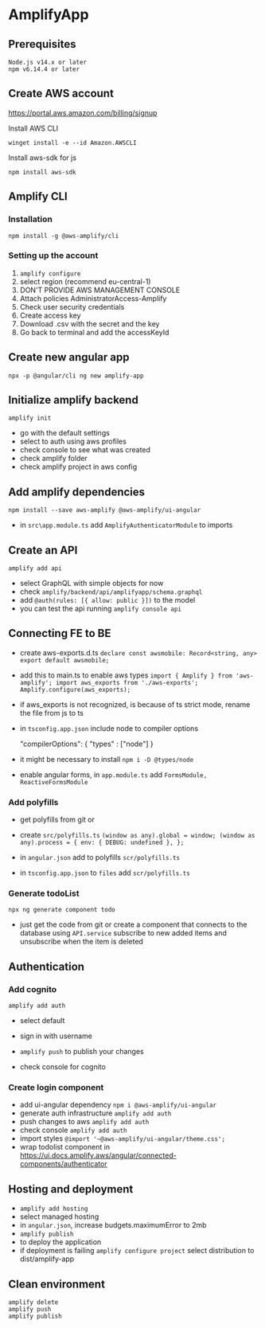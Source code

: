 # AmplifyApp

## Prerequisites
    Node.js v14.x or later
    npm v6.14.4 or later

## Create AWS account
https://portal.aws.amazon.com/billing/signup

Install AWS CLI

    winget install -e --id Amazon.AWSCLI

Install aws-sdk for js

    npm install aws-sdk

## Amplify CLI

### Installation
    npm install -g @aws-amplify/cli

### Setting up the account

1. `amplify configure`
2. select region (recommend eu-central-1)
3. DON'T PROVIDE AWS MANAGEMENT CONSOLE
4. Attach policies AdministratorAccess-Amplify
5. Check user security credentials
6. Create access key
7. Download .csv with the secret and the key
8. Go back to terminal and add the accessKeyId

## Create new angular app
    npx -p @angular/cli ng new amplify-app

## Initialize amplify backend
    amplify init
- go with the default settings
- select to auth using aws profiles
- check console to see what was created
- check amplify folder
- check amplify project in aws config

## Add amplify dependencies 
    npm install --save aws-amplify @aws-amplify/ui-angular
- in `src\app.module.ts` add `AmplifyAuthenticatorModule` to imports

## Create an API
    amplify add api
- select GraphQL with simple objects for now
- check `amplify/backend/api/amplifyapp/schema.graphql`
- add `@auth(rules: [{ allow: public }])` to the model
- you can test the api running `amplify console api`

## Connecting FE to BE
- create aws-exports.d.ts
    `declare const awsmobile: Record<string, any>
    export default awsmobile;`

- add this to main.ts to enable aws types
  `import { Amplify } from 'aws-amplify';
  import aws_exports from './aws-exports';
  Amplify.configure(aws_exports);`

- if aws_exports is not recognized, is because of ts strict mode, rename the file from js to ts

- in `tsconfig.app.json` include node to compiler options
  
  "compilerOptions": {
  "types" : ["node"]
  }
- it might be necessary to install `npm i -D @types/node`
- enable angular forms, in `app.module.ts` add `FormsModule, ReactiveFormsModule`

### Add polyfills
- get polyfills from git or
- create `src/polyfills.ts`
  `(window as any).global = window;
  (window as any).process = {
  env: { DEBUG: undefined },
  };`

- in `angular.json` add to polyfills `scr/polyfills.ts`
- in `tsconfig.app.json` to `files` add `scr/polyfills.ts`


### Generate todoList
    npx ng generate component todo
- just get the code from git or create a component that connects to the database using `API.service` subscribe to new added items and unsubscribe when the item is deleted

## Authentication
### Add cognito
    amplify add auth
- select default
- sign in with username
    
- `amplify push` to publish your changes
- check console for cognito

### Create login component
- add ui-angular dependency `npm i @aws-amplify/ui-angular`
- generate auth infrastructure `amplify add auth`
- push changes to aws `amplify add auth`
- check console `amplify add auth`
- import styles `@import '~@aws-amplify/ui-angular/theme.css';`
- wrap todolist component in https://ui.docs.amplify.aws/angular/connected-components/authenticator

## Hosting and deployment
- `amplify add hosting`
- select managed hosting
- in `angular.json`, increase budgets.maximumError to 2mb
- `amplify publish` 
- to deploy the application
- if deployment is failing `amplify configure project` select distribution to dist/amplify-app

## Clean environment
    amplify delete
    amplify push
    amplify publish
